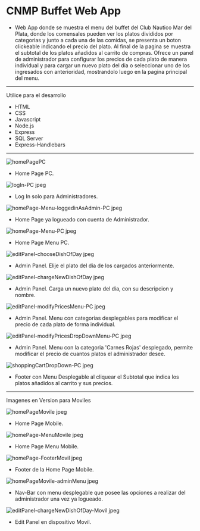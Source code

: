 CNMP Buffet Web App
=========================

- Web App donde se muestra el menu del buffet del Club Nautico Mar del Plata, donde los comensales pueden ver los platos divididos por categorias y junto a cada una de las comidas, se presenta un boton clickeable indicando el precio del plato. Al final de la pagina se muestra el subtotal de los platos añadidos al carrito de compras.
Ofrece un panel de administrador para configurar los precios de cada plato de manera individual y para cargar un nuevo plato del dia o seleccionar uno de los ingresados con anterioridad, mostrandolo luego en la pagina principal del menu. 

-----------------------------------------------------------------------------------------------------------------------------------------------------------------------

Utilice para el desarrollo
- HTML
- CSS
- Javascript
- Node.js
- Express
- SQL Server
- Express-Handlebars

-----------------------------------------------------------------------------------------------------------------------------------------------------------------------

![homePagePC](https://user-images.githubusercontent.com/101566196/232548917-958b8583-2adc-404c-a4fc-5fb9e8a6f23a.jpeg)
- Home Page PC.

![logIn-PC jpeg](https://user-images.githubusercontent.com/101566196/232229689-8a6ddefa-b8fc-47b6-b7b4-adb404e96848.png)
- Log In solo para Administradores.

![homePage-Menu-loggedinAsAdmin-PC jpeg](https://user-images.githubusercontent.com/101566196/232229789-f2bd44d2-925c-405a-890d-8bcd8a084617.png)
- Home Page ya logueado con cuenta de Administrador.

![homePage-Menu-PC jpeg](https://user-images.githubusercontent.com/101566196/232229469-0d230c16-f79f-4899-90a4-7dd8abad73af.png)
- Home Page Menu PC.

![editPanel-chooseDishOfDay jpeg](https://user-images.githubusercontent.com/101566196/232229481-7cd98edc-1db2-4900-989a-8b1c6d53f745.png)
- Admin Panel. Elije el plato del dia de los cargados anteriormente.


![editPanel-chargeNewDishOfDay jpeg](https://user-images.githubusercontent.com/101566196/232229517-889a2a28-f9b6-4673-8e53-7737f1fb1312.png)
- Admin Panel. Carga un nuevo plato del dia, con su descripcion y nombre.


![editPanel-modifyPricesMenu-PC jpeg](https://user-images.githubusercontent.com/101566196/232229547-982e9b78-78ef-44b6-a61e-ffa891744d42.png)
- Admin Panel. Menu con categorias desplegables para modificar el precio de cada plato de forma individual.


![editPanel-modifyPricesDropDownMenu-PC jpeg](https://user-images.githubusercontent.com/101566196/232549056-b299339c-65f9-4c71-a357-9aefc044d9b8.png)
- Admin Panel. Menu con la categoria 'Carnes Rojas' desplegado, permite modificar el precio de cuantos platos el administrador desee.

![shoppingCartDropDown-PC jpeg](https://user-images.githubusercontent.com/101566196/233670482-5003c431-cba2-4c8f-b007-2e5238e18061.png)
- Footer con Menu Desplegable al cliquear el Subtotal que indica los platos añadidos al carrito y sus precios.
-----------------------------------------------------------------------------------------------------------------------------------------------------------------------

Imagenes en Version para Moviles

![homePageMovile jpeg](https://user-images.githubusercontent.com/101566196/232548113-ed16d574-b081-40c4-9150-fac2677f230c.png)
- Home Page Mobile.


![homePage-MenuMovile jpeg](https://user-images.githubusercontent.com/101566196/232548446-4c61316f-d3a9-44e0-a1fa-b36c95c3fa21.png)
- Home Page Menu Mobile.


![homePage-FooterMovil jpeg](https://user-images.githubusercontent.com/101566196/232548528-0683f6df-ef27-4a44-8e34-d6d30b9b7e16.png)
- Footer de la Home Page Mobile.


![homePageMovile-adminMenu jpeg](https://user-images.githubusercontent.com/101566196/232229915-5732b9bf-b388-45c4-a6ee-8951253fc7f7.png)
- Nav-Bar con menu desplegable que posee las opciones a realizar del administrador una vez ya logueado. 


![editPanel-chargeNewDishOfDay-Movil jpeg](https://user-images.githubusercontent.com/101566196/232548619-3c4f9bc9-908c-4535-8bbc-f2db8866ae2b.png)
- Edit Panel en dispositivo Movil.
